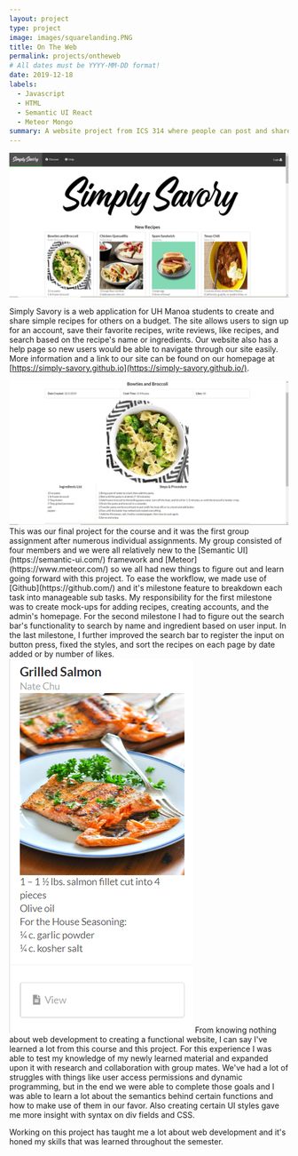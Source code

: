 ```yaml
---
layout: project
type: project
image: images/squarelanding.PNG
title: On The Web
permalink: projects/ontheweb
# All dates must be YYYY-MM-DD format!
date: 2019-12-18
labels:
  - Javascript
  - HTML
  - Semantic UI React
  - Meteor Mongo
summary: A website project from ICS 314 where people can post and share recipe ideas.
--- 
```


<div style="text-align:center"><img class="ui huge floated rounded image" src="/images/landing.PNG"></div>


Simply Savory is a web application for UH Manoa students to create and share simple recipes for others on a budget. The site allows users to sign up for an account, save their favorite recipes, write reviews, like recipes, and search based on the recipe's name or ingredients. Our website also has a help page so new users would be able to navigate through our site easily. More information and a link to our site can be found on our homepage at [https://simply-savory.github.io](https://simply-savory.github.io/).

<img class="ui large left floated rounded image" src="/images/pasta.PNG">
This was our final project for the course and it was the first group assignment after numerous individual assignments. My group consisted of four members and we were all relatively new to the [Semantic UI](https://semantic-ui.com/) framework and [Meteor](https://www.meteor.com/) so we all had new things to figure out and learn going forward with this project. To ease the workflow, we made use of [Github](https://github.com/) and it's milestone feature to breakdown each task into manageable sub tasks. My responsibility for the first milestone was to create mock-ups for adding recipes, creating accounts, and the admin's homepage. For the second milestone I had to figure out the search bar's functionality to search by name and ingredient based on user input. In the last milestone, I further improved the search bar to register the input on button press, fixed the styles, and sort the recipes on each page by date added or by number of likes.

<img class="ui medium right floated rounded image" src="/images/salmoncard.PNG">
From knowing nothing about web development to creating a functional website, I can say I've learned a lot from this course and this project. For this experience I was able to test my knowledge of my newly learned material and expanded upon it with research and collaboration with group mates. We've had a lot of struggles with things like user access permissions and dynamic programming, but in the end we were able to complete those goals and I was able to learn a lot about the semantics behind certain functions and how to make use of them in our favor. Also creating certain UI styles gave me more insight with syntax on div fields and CSS.

Working on this project has taught me a lot about web development and it's honed my skills that was learned throughout the semester.

